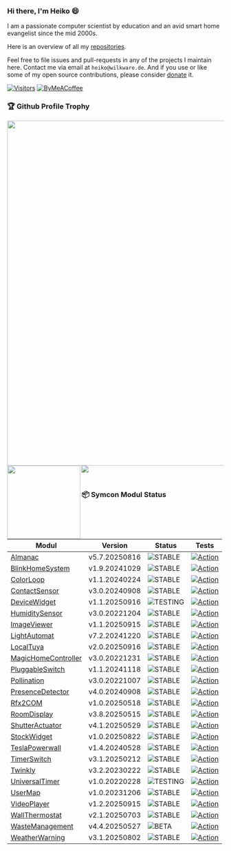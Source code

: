 ### Hi there, I'm Heiko 😄

I am a passionate computer scientist by education and an avid smart home evangelist since the mid 2000s. 

Here is an overview of all my [repositories](https://wilkware.github.io).

Feel free to file issues and pull-requests in any of the projects I maintain here. Contact me via email at `heiko@wilkware.de`. And if you use or like some of my open source contributions, please consider [donate](https://www.paypal.com/cgi-bin/webscr?cmd=_s-xclick&hosted_button_id=8816166) it.

[![Visitors](https://api.visitorbadge.io/api/visitors?path=Wilkware&countColor=%23ff9800&style=for-the-badge)](https://wilkware.de)
[![ByMeACoffee](https://img.shields.io/badge/-buy_me_a%C2%A0coffee-gray?style=for-the-badge&logo=buy-me-a-coffee)](https://www.buymeacoffee.com/wilkware)

### 🏆 Github Profile Trophy
<img width=800 src="https://github-profile-trophy.vercel.app/?username=Wilkware&column=8&margin-w=15"/>
<div>
  <img height="170" align="left" src="https://github-readme-stats.vercel.app/api?username=Wilkware&count_private=true&include_all_commits=true&show_icons=true" />
  <img src="https://github-readme-stats.vercel.app/api/top-langs/?username=Wilkware&layout=compact" />
</div>
<br/>

### 📦 Symcon Modul Status

<!-- SYMCON MODULE START -->
| Modul | Version | Status | Tests |
|-------|---------|--------|-------|
| [Almanac](https://github.com/Wilkware/Almanac.git) | v5.7.20250816 | ![STABLE](https://img.shields.io/badge/STABLE-green?style=flat-square&format=png) | [![Action](https://img.shields.io/github/actions/workflow/status/Wilkware/Almanac/ci.yml?branch=main&label=CI&style=flat-square)](https://github.com/Wilkware/Almanac/actions) |
| [BlinkHomeSystem](https://github.com/Wilkware/BlinkHomeSystem.git) | v1.9.20241029 | ![STABLE](https://img.shields.io/badge/STABLE-green?style=flat-square&format=png) | [![Action](https://img.shields.io/github/actions/workflow/status/Wilkware/BlinkHomeSystem/ci.yml?branch=main&label=CI&style=flat-square)](https://github.com/Wilkware/BlinkHomeSystem/actions) |
| [ColorLoop](https://github.com/Wilkware/ColorLoop.git) | v1.1.20240224 | ![STABLE](https://img.shields.io/badge/STABLE-green?style=flat-square&format=png) | [![Action](https://img.shields.io/github/actions/workflow/status/Wilkware/ColorLoop/style.yml?branch=main&label=Style&style=flat-square)](https://github.com/Wilkware/ColorLoop/actions) |
| [ContactSensor](https://github.com/Wilkware/ContactSensor.git) | v3.0.20240908 | ![STABLE](https://img.shields.io/badge/STABLE-green?style=flat-square&format=png) | [![Action](https://img.shields.io/github/actions/workflow/status/Wilkware/ContactSensor/style.yml?branch=main&label=Style&style=flat-square)](https://github.com/Wilkware/ContactSensor/actions) |
| [DeviceWidget](https://github.com/Wilkware/DeviceWidget.git) | v1.1.20250916 | ![TESTING](https://img.shields.io/badge/TESTING-red?style=flat-square&format=png) | [![Action](https://img.shields.io/github/actions/workflow/status/Wilkware/DeviceWidget/ci.yml?branch=main&label=CI&style=flat-square)](https://github.com/Wilkware/DeviceWidget/actions) |
| [HumiditySensor](https://github.com/Wilkware/HumiditySensor.git) | v3.0.20221204 | ![STABLE](https://img.shields.io/badge/STABLE-green?style=flat-square&format=png) | [![Action](https://img.shields.io/github/actions/workflow/status/Wilkware/HumiditySensor/style.yml?branch=main&label=Style&style=flat-square)](https://github.com/Wilkware/HumiditySensor/actions) |
| [ImageViewer](https://github.com/Wilkware/ImageViewer.git) | v1.1.20250915 | ![STABLE](https://img.shields.io/badge/STABLE-green?style=flat-square&format=png) | [![Action](https://img.shields.io/github/actions/workflow/status/Wilkware/ImageViewer/ci.yml?branch=main&label=CI&style=flat-square)](https://github.com/Wilkware/ImageViewer/actions) |
| [LightAutomat](https://github.com/Wilkware/LightAutomat.git) | v7.2.20241220 | ![STABLE](https://img.shields.io/badge/STABLE-green?style=flat-square&format=png) | [![Action](https://img.shields.io/github/actions/workflow/status/Wilkware/LightAutomat/style.yml?branch=main&label=Style&style=flat-square)](https://github.com/Wilkware/LightAutomat/actions) |
| [LocalTuya](https://github.com/Wilkware/LocalTuya.git) | v2.0.20250916 | ![STABLE](https://img.shields.io/badge/STABLE-green?style=flat-square&format=png) | [![Action](https://img.shields.io/github/actions/workflow/status/Wilkware/LocalTuya/ci.yml?branch=main&label=CI&style=flat-square)](https://github.com/Wilkware/LocalTuya/actions) |
| [MagicHomeController](https://github.com/Wilkware/MagicHomeController.git) | v3.0.20221231 | ![STABLE](https://img.shields.io/badge/STABLE-green?style=flat-square&format=png) | [![Action](https://img.shields.io/github/actions/workflow/status/Wilkware/MagicHomeController/style.yml?branch=main&label=Style&style=flat-square)](https://github.com/Wilkware/MagicHomeController/actions) |
| [PluggableSwitch](https://github.com/Wilkware/PluggableSwitch.git) | v1.1.20241118 | ![STABLE](https://img.shields.io/badge/STABLE-green?style=flat-square&format=png) | [![Action](https://img.shields.io/github/actions/workflow/status/Wilkware/PluggableSwitch/style.yml?branch=main&label=Style&style=flat-square)](https://github.com/Wilkware/PluggableSwitch/actions) |
| [Pollination](https://github.com/Wilkware/Pollination.git) | v3.0.20221007 | ![STABLE](https://img.shields.io/badge/STABLE-green?style=flat-square&format=png) | [![Action](https://img.shields.io/github/actions/workflow/status/Wilkware/Pollination/style.yml?branch=main&label=Style&style=flat-square)](https://github.com/Wilkware/Pollination/actions) |
| [PresenceDetector](https://github.com/Wilkware/PresenceDetector.git) | v4.0.20240908 | ![STABLE](https://img.shields.io/badge/STABLE-green?style=flat-square&format=png) | [![Action](https://img.shields.io/github/actions/workflow/status/Wilkware/PresenceDetector/style.yml?branch=main&label=Style&style=flat-square)](https://github.com/Wilkware/PresenceDetector/actions) |
| [Rfx2COM](https://github.com/Wilkware/Rfx2COM.git) | v1.0.20250518 | ![STABLE](https://img.shields.io/badge/STABLE-green?style=flat-square&format=png) | [![Action](https://img.shields.io/github/actions/workflow/status/Wilkware/Rfx2COM/style.yml?branch=main&label=Style&style=flat-square)](https://github.com/Wilkware/Rfx2COM/actions) |
| [RoomDisplay](https://github.com/Wilkware/RoomDisplay.git) | v3.8.20250515 | ![STABLE](https://img.shields.io/badge/STABLE-green?style=flat-square&format=png) | [![Action](https://img.shields.io/github/actions/workflow/status/Wilkware/RoomDisplay/style.yml?branch=main&label=Style&style=flat-square)](https://github.com/Wilkware/RoomDisplay/actions) |
| [ShutterActuator](https://github.com/Wilkware/ShutterActuator.git) | v4.1.20250529 | ![STABLE](https://img.shields.io/badge/STABLE-green?style=flat-square&format=png) | [![Action](https://img.shields.io/github/actions/workflow/status/Wilkware/ShutterActuator/style.yml?branch=main&label=Style&style=flat-square)](https://github.com/Wilkware/ShutterActuator/actions) |
| [StockWidget](https://github.com/Wilkware/StockWidget.git) | v1.0.20250822 | ![STABLE](https://img.shields.io/badge/STABLE-green?style=flat-square&format=png) | [![Action](https://img.shields.io/github/actions/workflow/status/Wilkware/StockWidget/ci.yml?branch=main&label=CI&style=flat-square)](https://github.com/Wilkware/StockWidget/actions) |
| [TeslaPowerwall](https://github.com/Wilkware/TeslaPowerwall.git) | v1.4.20240528 | ![STABLE](https://img.shields.io/badge/STABLE-green?style=flat-square&format=png) | [![Action](https://img.shields.io/github/actions/workflow/status/Wilkware/TeslaPowerwall/style.yml?branch=main&label=Style&style=flat-square)](https://github.com/Wilkware/TeslaPowerwall/actions) |
| [TimerSwitch](https://github.com/Wilkware/TimerSwitch.git) | v3.1.20250212 | ![STABLE](https://img.shields.io/badge/STABLE-green?style=flat-square&format=png) | [![Action](https://img.shields.io/github/actions/workflow/status/Wilkware/TimerSwitch/style.yml?branch=main&label=Style&style=flat-square)](https://github.com/Wilkware/TimerSwitch/actions) |
| [Twinkly](https://github.com/Wilkware/Twinkly.git) | v3.2.20230222 | ![STABLE](https://img.shields.io/badge/STABLE-green?style=flat-square&format=png) | [![Action](https://img.shields.io/github/actions/workflow/status/Wilkware/Twinkly/style.yml?branch=main&label=Style&style=flat-square)](https://github.com/Wilkware/Twinkly/actions) |
| [UniversalTimer](https://github.com/Wilkware/UniversalTimer.git) | v1.0.20220228 | ![TESTING](https://img.shields.io/badge/TESTING-red?style=flat-square&format=png) | [![Action](https://img.shields.io/github/actions/workflow/status/Wilkware/UniversalTimer/style.yml?branch=main&label=Style&style=flat-square)](https://github.com/Wilkware/UniversalTimer/actions) |
| [UserMap](https://github.com/Wilkware/UserMap.git) | v1.0.20231206 | ![STABLE](https://img.shields.io/badge/STABLE-green?style=flat-square&format=png) | [![Action](https://img.shields.io/github/actions/workflow/status/Wilkware/UserMap/style.yml?branch=main&label=Style&style=flat-square)](https://github.com/Wilkware/UserMap/actions) |
| [VideoPlayer](https://github.com/Wilkware/VideoPlayer.git) | v1.2.20250915 | ![STABLE](https://img.shields.io/badge/STABLE-green?style=flat-square&format=png) | [![Action](https://img.shields.io/github/actions/workflow/status/Wilkware/VideoPlayer/ci.yml?branch=main&label=CI&style=flat-square)](https://github.com/Wilkware/VideoPlayer/actions) |
| [WallThermostat](https://github.com/Wilkware/WallThermostat.git) | v2.1.20250703 | ![STABLE](https://img.shields.io/badge/STABLE-green?style=flat-square&format=png) | [![Action](https://img.shields.io/github/actions/workflow/status/Wilkware/WallThermostat/style.yml?branch=main&label=Style&style=flat-square)](https://github.com/Wilkware/WallThermostat/actions) |
| [WasteManagement](https://github.com/Wilkware/WasteManagement.git) | v4.4.20250527 | ![BETA](https://img.shields.io/badge/BETA-yellow?style=flat-square&format=png) | [![Action](https://img.shields.io/github/actions/workflow/status/Wilkware/WasteManagement/style.yml?branch=main&label=Style&style=flat-square)](https://github.com/Wilkware/WasteManagement/actions) |
| [WeatherWarning](https://github.com/Wilkware/WeatherWarning.git) | v3.1.20250802 | ![STABLE](https://img.shields.io/badge/STABLE-green?style=flat-square&format=png) | [![Action](https://img.shields.io/github/actions/workflow/status/Wilkware/WeatherWarning/ci.yml?branch=main&label=CI&style=flat-square)](https://github.com/Wilkware/WeatherWarning/actions) |
<!-- SYMCON MODULE END -->

<!--
**Wilkware/Wilkware** is a ✨ _special_ ✨ repository because its `README.md` (this file) appears on your GitHub profile.

Here are some ideas to get you started:

- 🔭 I’m currently working on ...
- 🌱 I’m currently learning ...
- 👯 I’m looking to collaborate on ...
- 🤔 I’m looking for help with ...
- 💬 Ask me about ...
- 📫 How to reach me: ...
- 😄 Pronouns: ...
- ⚡ Fun fact: ...
-->
